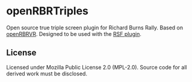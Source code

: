 # openRBRTriples

Open source true triple screen plugin for Richard Burns Rally. Based on [openRBRVR](https://github.com/Detegr/openRBRVR). Designed to be used with the [RSF plugin](https://rallysimfans.hu).

## License

Licensed under Mozilla Public License 2.0 (MPL-2.0). Source code for all
derived work must be disclosed.

